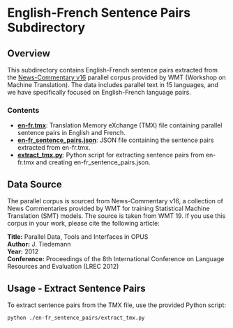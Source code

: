 # English-French Sentence Pairs Subdirectory

## Overview

This subdirectory contains English-French sentence pairs extracted from the [News-Commentary v16](https://opus.nlpl.eu/News-Commentary-v16.php) parallel corpus provided by WMT (Workshop on Machine Translation). The data includes parallel text in 15 languages, and we have specifically focused on English-French language pairs.

### Contents

- **[en-fr.tmx](en-fr.tmx)**: Translation Memory eXchange (TMX) file containing parallel sentence pairs in English and French.
- **[en-fr_sentence_pairs.json](en-fr_sentence_pairs.json)**: JSON file containing the sentence pairs extracted from en-fr.tmx.
- **[extract_tmx.py](extract_tmx.py)**: Python script for extracting sentence pairs from en-fr.tmx and creating en-fr_sentence_pairs.json.

## Data Source

The parallel corpus is sourced from News-Commentary v16, a collection of News Commentaries provided by WMT for training Statistical Machine Translation (SMT) models. The source is taken from WMT 19. If you use this corpus in your work, please cite the following article:

**Title:** Parallel Data, Tools and Interfaces in OPUS  
**Author:** J. Tiedemann  
**Year:** 2012  
**Conference:** Proceedings of the 8th International Conference on Language Resources and Evaluation (LREC 2012)

## Usage - Extract Sentence Pairs

To extract sentence pairs from the TMX file, use the provided Python script:

```bash
python ./en-fr_sentence_pairs/extract_tmx.py
